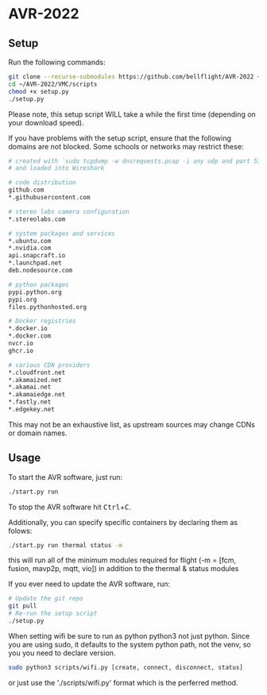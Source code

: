 # AVR-2022

## Setup

Run the following commands:

```bash
git clone --recurse-submodules https://github.com/bellflight/AVR-2022 ~/AVR-2022
cd ~/AVR-2022/VMC/scripts
chmod +x setup.py
./setup.py
```

Please note, this setup script WILL take a while the first time
(depending on your download speed).

If you have problems with the setup script, ensure that the following
domains are not blocked. Some schools or networks may restrict these:

```bash
# created with `sudo tcpdump -w dnsrequests.pcap -i any udp and port 53`
# and loaded into Wireshark

# code distribution
github.com
*.githubusercontent.com

# stereo labs camera configuration
*.stereolabs.com

# system packages and services
*.ubuntu.com
*.nvidia.com
api.snapcraft.io
*.launchpad.net
deb.nodesource.com

# python packages
pypi.python.org
pypi.org
files.pythonhosted.org

# Docker registries
*.docker.io
*.docker.com
nvcr.io
ghcr.io

# various CDN providers
*.cloudfront.net
*.akamaized.net
*.akamai.net
*.akamaiedge.net
*.fastly.net
*.edgekey.net
```

This may not be an exhaustive list, as upstream sources may change CDNs or domain names.

## Usage

To start the AVR software, just run:

```bash
./start.py run
```

To stop the AVR software hit <kbd>Ctrl</kbd>+<kbd>C</kbd>.

Additionally, you can specify specific containers by declaring them as folows:

```bash
./start.py run thermal status -m
```

this will run all of the minimum modules required for flight (-m = [fcm, fusion, mavp2p, mqtt, vio]) in addition to the thermal & status modules

If you ever need to update the AVR software, run:

```bash
# Update the git repo
git pull
# Re-run the setup script
./setup.py
```

When setting wifi be sure to run as python python3 not just python. Since you are using sudo, it defaults to the system python path, not the venv, so you you need to declare version.

```bash
sudo python3 scripts/wifi.py [create, connect, disconnect, status]
```

or just use the './scripts/wifi.py' format which is the perferred method.
